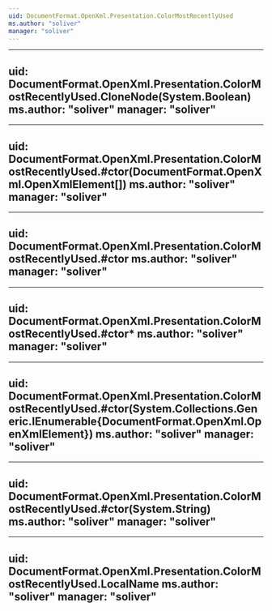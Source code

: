 ```yaml
---
uid: DocumentFormat.OpenXml.Presentation.ColorMostRecentlyUsed
ms.author: "soliver"
manager: "soliver"
---
```


---
uid: DocumentFormat.OpenXml.Presentation.ColorMostRecentlyUsed.CloneNode(System.Boolean)
ms.author: "soliver"
manager: "soliver"
---

---
uid: DocumentFormat.OpenXml.Presentation.ColorMostRecentlyUsed.#ctor(DocumentFormat.OpenXml.OpenXmlElement[])
ms.author: "soliver"
manager: "soliver"
---

---
uid: DocumentFormat.OpenXml.Presentation.ColorMostRecentlyUsed.#ctor
ms.author: "soliver"
manager: "soliver"
---

---
uid: DocumentFormat.OpenXml.Presentation.ColorMostRecentlyUsed.#ctor*
ms.author: "soliver"
manager: "soliver"
---

---
uid: DocumentFormat.OpenXml.Presentation.ColorMostRecentlyUsed.#ctor(System.Collections.Generic.IEnumerable{DocumentFormat.OpenXml.OpenXmlElement})
ms.author: "soliver"
manager: "soliver"
---

---
uid: DocumentFormat.OpenXml.Presentation.ColorMostRecentlyUsed.#ctor(System.String)
ms.author: "soliver"
manager: "soliver"
---

---
uid: DocumentFormat.OpenXml.Presentation.ColorMostRecentlyUsed.LocalName
ms.author: "soliver"
manager: "soliver"
---
